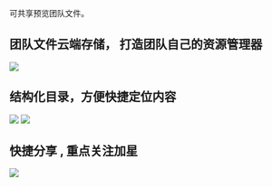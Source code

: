 可共享预览团队文件。

## 团队文件**云端存储**， 打造团队自己的**资源管理器**
![](//mc.qcloudimg.com/static/img/7db13f2d37459b0a97ec9316f9bb8a7d/image.jpg)



## 结构化**目录**，方便快捷定位内容
![](//mc.qcloudimg.com/static/img/8f2bb4356b07292db1c5eab88ea07481/image.jpg)
![](//mc.qcloudimg.com/static/img/53b78886d2b8d232fc23c0439d27224f/image.jpg)

## 快捷分享 , 重点关注加星
![](//mc.qcloudimg.com/static/img/3a42eadbe919ec8f8574b3490f6857ac/image.jpg)

